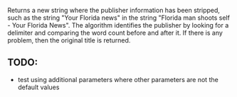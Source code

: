 Returns a new string where the publisher information has been stripped, such as the string "Your Florida news" in the string "Florida man shoots self - Your Florida News". The algorithm identifies the publisher by looking for a delimiter and comparing the word count before and after it. If there is any problem, then the original title is returned.


## TODO:
* test using additional parameters where other parameters are not the default values
